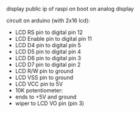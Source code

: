 display public ip of raspi on boot on analog display

circuit on arduino (with 2x16 lcd): 
 * LCD RS pin to digital pin 12
 * LCD Enable pin to digital pin 11
 * LCD D4 pin to digital pin 5
 * LCD D5 pin to digital pin 4
 * LCD D6 pin to digital pin 3
 * LCD D7 pin to digital pin 2
 * LCD R/W pin to ground
 * LCD VSS pin to ground
 * LCD VCC pin to 5V
 * 10K potentiometer:
  * ends to +5V and ground
  * wiper to LCD VO pin (pin 3)

